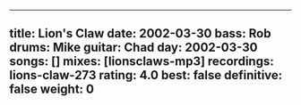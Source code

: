 
---
title: Lion's Claw
date: 2002-03-30
bass:	Rob
drums:	Mike
guitar:	Chad
day: 2002-03-30
songs: []
mixes: [lionsclaws-mp3]
recordings: lions-claw-273
rating: 4.0
best: false
definitive: false
weight: 0
---
